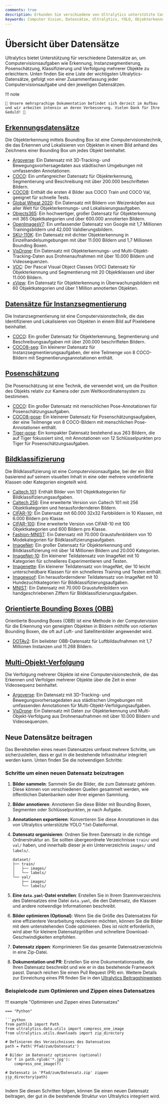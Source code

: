 ```yaml
---
comments: true
description: Erkunden Sie verschiedene von Ultralytics unterstützte Computer Vision Datensätze für Objekterkennung, Segmentierung, Posenschätzung, Bildklassifizierung und Multi-Objekt-Verfolgung.
keywords: Computer Vision, Datensätze, Ultralytics, YOLO, Objekterkennung, Instanzsegmentierung, Posenschätzung, Bildklassifizierung, Multi-Objekt-Verfolgung
---
```


# Übersicht über Datensätze

Ultralytics bietet Unterstützung für verschiedene Datensätze an, um Computervisionsaufgaben wie Erkennung, Instanzsegmentierung, Posenschätzung, Klassifizierung und Verfolgung mehrerer Objekte zu erleichtern. Unten finden Sie eine Liste der wichtigsten Ultralytics-Datensätze, gefolgt von einer Zusammenfassung jeder Computervisionsaufgabe und den jeweiligen Datensätzen.

!!! note
    
    🚧 Unsere mehrsprachige Dokumentation befindet sich derzeit im Aufbau und wir arbeiten intensiv an deren Verbesserung. Vielen Dank für Ihre Geduld! 🙏

## [Erkennungsdatensätze](detect/index.md)

Die Objekterkennung mittels Bounding Box ist eine Computervisionstechnik, die das Erkennen und Lokalisieren von Objekten in einem Bild anhand des Zeichnens einer Bounding Box um jedes Objekt beinhaltet.

- [Argoverse](detect/argoverse.md): Ein Datensatz mit 3D-Tracking- und Bewegungsvorhersagedaten aus städtischen Umgebungen mit umfassenden Annotationen.
- [COCO](detect/coco.md): Ein umfangreicher Datensatz für Objekterkennung, Segmentierung und Beschreibung mit über 200.000 beschrifteten Bildern.
- [COCO8](detect/coco8.md): Enthält die ersten 4 Bilder aus COCO Train und COCO Val, geeignet für schnelle Tests.
- [Global Wheat 2020](detect/globalwheat2020.md): Ein Datensatz mit Bildern von Weizenköpfen aus aller Welt für Objekterkennungs- und Lokalisierungsaufgaben.
- [Objects365](detect/objects365.md): Ein hochwertiger, großer Datensatz für Objekterkennung mit 365 Objektkategorien und über 600.000 annotierten Bildern.
- [OpenImagesV7](detect/open-images-v7.md): Ein umfassender Datensatz von Google mit 1,7 Millionen Trainingsbildern und 42.000 Validierungsbildern.
- [SKU-110K](detect/sku-110k.md): Ein Datensatz mit dichter Objekterkennung in Einzelhandelsumgebungen mit über 11.000 Bildern und 1,7 Millionen Bounding Boxen.
- [VisDrone](detect/visdrone.md): Ein Datensatz mit Objekterkennungs- und Multi-Objekt-Tracking-Daten aus Drohnenaufnahmen mit über 10.000 Bildern und Videosequenzen.
- [VOC](detect/voc.md): Der Pascal Visual Object Classes (VOC) Datensatz für Objekterkennung und Segmentierung mit 20 Objektklassen und über 11.000 Bildern.
- [xView](detect/xview.md): Ein Datensatz für Objekterkennung in Überwachungsbildern mit 60 Objektkategorien und über 1 Million annotierten Objekten.

## [Datensätze für Instanzsegmentierung](segment/index.md)

Die Instanzsegmentierung ist eine Computervisionstechnik, die das Identifizieren und Lokalisieren von Objekten in einem Bild auf Pixelebene beinhaltet.

- [COCO](segment/coco.md): Ein großer Datensatz für Objekterkennung, Segmentierung und Beschreibungsaufgaben mit über 200.000 beschrifteten Bildern.
- [COCO8-seg](segment/coco8-seg.md): Ein kleinerer Datensatz für Instanzsegmentierungsaufgaben, der eine Teilmenge von 8 COCO-Bildern mit Segmentierungsannotationen enthält.

## [Posenschätzung](pose/index.md)

Die Posenschätzung ist eine Technik, die verwendet wird, um die Position des Objekts relativ zur Kamera oder zum Weltkoordinatensystem zu bestimmen.

- [COCO](pose/coco.md): Ein großer Datensatz mit menschlichen Pose-Annotationen für Posenschätzungsaufgaben.
- [COCO8-pose](pose/coco8-pose.md): Ein kleinerer Datensatz für Posenschätzungsaufgaben, der eine Teilmenge von 8 COCO-Bildern mit menschlichen Pose-Annotationen enthält.
- [Tiger-pose](pose/tiger-pose.md): Ein kompakter Datensatz bestehend aus 263 Bildern, die auf Tiger fokussiert sind, mit Annotationen von 12 Schlüsselpunkten pro Tiger für Posenschätzungsaufgaben.

## [Bildklassifizierung](classify/index.md)

Die Bildklassifizierung ist eine Computervisionsaufgabe, bei der ein Bild basierend auf seinem visuellen Inhalt in eine oder mehrere vordefinierte Klassen oder Kategorien eingeteilt wird.

- [Caltech 101](classify/caltech101.md): Enthält Bilder von 101 Objektkategorien für Bildklassifizierungsaufgaben.
- [Caltech 256](classify/caltech256.md): Eine erweiterte Version von Caltech 101 mit 256 Objektkategorien und herausfordernderen Bildern.
- [CIFAR-10](classify/cifar10.md): Ein Datensatz mit 60.000 32x32 Farbbildern in 10 Klassen, mit 6.000 Bildern pro Klasse.
- [CIFAR-100](classify/cifar100.md): Eine erweiterte Version von CIFAR-10 mit 100 Objektkategorien und 600 Bildern pro Klasse.
- [Fashion-MNIST](classify/fashion-mnist.md): Ein Datensatz mit 70.000 Graustufenbildern von 10 Modekategorien für Bildklassifizierungsaufgaben.
- [ImageNet](classify/imagenet.md): Ein großer Datensatz für Objekterkennung und Bildklassifizierung mit über 14 Millionen Bildern und 20.000 Kategorien.
- [ImageNet-10](classify/imagenet10.md): Ein kleinerer Teildatensatz von ImageNet mit 10 Kategorien für schnelleres Experimentieren und Testen.
- [Imagenette](classify/imagenette.md): Ein kleinerer Teildatensatz von ImageNet, der 10 leicht unterscheidbare Klassen für ein schnelleres Training und Testen enthält.
- [Imagewoof](classify/imagewoof.md): Ein herausfordernderer Teildatensatz von ImageNet mit 10 Hundezuchtkategorien für Bildklassifizierungsaufgaben.
- [MNIST](classify/mnist.md): Ein Datensatz mit 70.000 Graustufenbildern von handgeschriebenen Ziffern für Bildklassifizierungsaufgaben.

## [Orientierte Bounding Boxes (OBB)](obb/index.md)

Orientierte Bounding Boxes (OBB) ist eine Methode in der Computervision für die Erkennung von geneigten Objekten in Bildern mithilfe von rotierten Bounding Boxen, die oft auf Luft- und Satellitenbilder angewendet wird.

- [DOTAv2](obb/dota-v2.md): Ein beliebter OBB-Datensatz für Luftbildaufnahmen mit 1,7 Millionen Instanzen und 11.268 Bildern.

## [Multi-Objekt-Verfolgung](track/index.md)

Die Verfolgung mehrerer Objekte ist eine Computervisionstechnik, die das Erkennen und Verfolgen mehrerer Objekte über die Zeit in einer Videosequenz beinhaltet.

- [Argoverse](detect/argoverse.md): Ein Datensatz mit 3D-Tracking- und Bewegungsvorhersagedaten aus städtischen Umgebungen mit umfassenden Annotationen für Multi-Objekt-Verfolgungsaufgaben.
- [VisDrone](detect/visdrone.md): Ein Datensatz mit Daten zur Objekterkennung und Multi-Objekt-Verfolgung aus Drohnenaufnahmen mit über 10.000 Bildern und Videosequenzen.

## Neue Datensätze beitragen

Das Bereitstellen eines neuen Datensatzes umfasst mehrere Schritte, um sicherzustellen, dass er gut in die bestehende Infrastruktur integriert werden kann. Unten finden Sie die notwendigen Schritte:

### Schritte um einen neuen Datensatz beizutragen

1. **Bilder sammeln**: Sammeln Sie die Bilder, die zum Datensatz gehören. Diese können von verschiedenen Quellen gesammelt werden, wie öffentlichen Datenbanken oder Ihrer eigenen Sammlung.

2. **Bilder annotieren**: Annotieren Sie diese Bilder mit Bounding Boxen, Segmenten oder Schlüsselpunkten, je nach Aufgabe.

3. **Annotationen exportieren**: Konvertieren Sie diese Annotationen in das von Ultralytics unterstützte YOLO *.txt-Dateiformat.

4. **Datensatz organisieren**: Ordnen Sie Ihren Datensatz in die richtige Ordnerstruktur an. Sie sollten übergeordnete Verzeichnisse `train/` und `val/` haben, und innerhalb dieser je ein Unterverzeichnis `images/` und `labels/`.

    ```
    dataset/
    ├── train/
    │   ├── images/
    │   └── labels/
    └── val/
        ├── images/
        └── labels/
    ```

5. **Eine `data.yaml`-Datei erstellen**: Erstellen Sie in Ihrem Stammverzeichnis des Datensatzes eine Datei `data.yaml`, die den Datensatz, die Klassen und andere notwendige Informationen beschreibt.

6. **Bilder optimieren (Optional)**: Wenn Sie die Größe des Datensatzes für eine effizientere Verarbeitung reduzieren möchten, können Sie die Bilder mit dem untenstehenden Code optimieren. Dies ist nicht erforderlich, wird aber für kleinere Datensatzgrößen und schnellere Download-Geschwindigkeiten empfohlen.

7. **Datensatz zippen**: Komprimieren Sie das gesamte Datensatzverzeichnis in eine Zip-Datei.

8. **Dokumentation und PR**: Erstellen Sie eine Dokumentationsseite, die Ihren Datensatz beschreibt und wie er in das bestehende Framework passt. Danach reichen Sie einen Pull Request (PR) ein. Weitere Details zur Einreichung eines PR finden Sie in den [Ultralytics Beitragshinweisen](https://docs.ultralytics.com/help/contributing).

### Beispielcode zum Optimieren und Zippen eines Datensatzes

!!! example "Optimieren und Zippen eines Datensatzes"

    === "Python"

    ```python
    from pathlib import Path
    from ultralytics.data.utils import compress_one_image
    from ultralytics.utils.downloads import zip_directory

    # Definieren des Verzeichnisses des Datensatzes
    path = Path('Pfad/zum/Datensatz')

    # Bilder im Datensatz optimieren (optional)
    for f in path.rglob('*.jpg'):
        compress_one_image(f)

    # Datensatz in 'Pfad/zum/Datensatz.zip' zippen
    zip_directory(path)
    ```

Indem Sie diesen Schritten folgen, können Sie einen neuen Datensatz beitragen, der gut in die bestehende Struktur von Ultralytics integriert wird.
